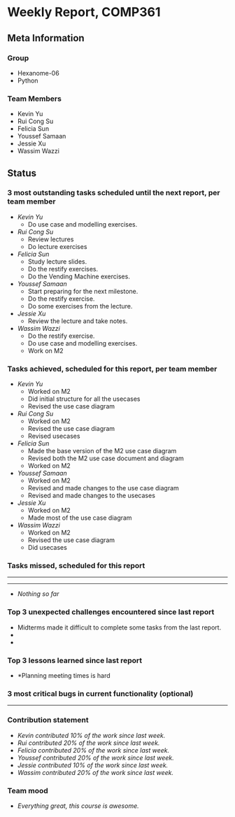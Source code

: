 # Weekly Report, COMP361

## Meta Information

### Group

 * Hexanome-06
 * Python

### Team Members

 * Kevin Yu
 * Rui Cong Su
 * Felicia Sun
 * Youssef Samaan
 * Jessie Xu
 * Wassim Wazzi

## Status

### 3 most outstanding tasks scheduled until the next report, per team member

 * *Kevin Yu*
    * Do use case and modelling exercises.
 * *Rui Cong Su*
    * Review lectures
    * Do lecture exercises
 * *Felicia Sun*
    * Study lecture slides. 
    * Do the restify exercises.
    * Do the Vending Machine exercises.
 * *Youssef Samaan*
    * Start preparing for the next milestone.
    * Do the restify exercise.
    * Do some exercises from the lecture.
 * *Jessie Xu*
    * Review the lecture and take notes.
 * *Wassim Wazzi*
   * Do the restify exercise.
   * Do use case and modelling exercises.
   * Work on M2

### Tasks achieved, scheduled for this report, per team member

 * *Kevin Yu*
    * Worked on M2
    * Did initial structure for all the usecases 
    * Revised the use case diagram 
 * *Rui Cong Su*
    * Worked on M2
    * Revised the use case diagram
    * Revised usecases
 * *Felicia Sun*
    * Made the base version of the M2 use case diagram
    * Revised both the M2 use case document and diagram
    * Worked on M2
 * *Youssef Samaan*
    * Worked on M2
    * Revised and made changes to the use case diagram 
    * Revised and made changes to the usecases
 * *Jessie Xu*
    * Worked on M2
    * Made most of the use case diagram 
 * *Wassim Wazzi*
    * Worked on M2
    * Revised the use case diagram 
    * Did usecases 

### Tasks missed, scheduled for this report

 * **
 * **
 * *Nothing so far*

### Top 3 unexpected challenges encountered since last report

 * Midterms made it difficult to complete some tasks from the last report.
 *
 *

### Top 3 lessons learned since last report

 * *Planning meeting times is hard 

### 3 most critical bugs in current functionality (optional)

 * **

### Contribution statement

 * *Kevin contributed 10% of the work since last week.*
 * *Rui contributed 20% of the work since last week.*
 * *Felicia contributed 20% of the work since last week.*
 * *Youssef contributed 20% of the work since last week.*
 * *Jessie contributed 10% of the work since last week.*
 * *Wassim contributed 20% of the work since last week.*

### Team mood

 * *Everything great, this course is awesome.*
